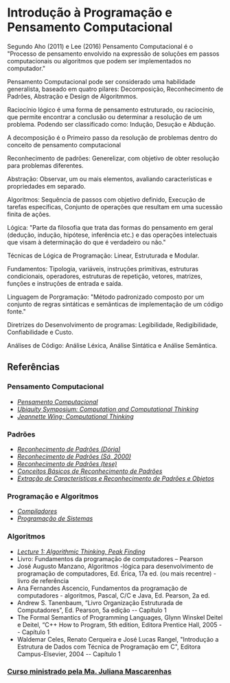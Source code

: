# **Introdução à Programação e Pensamento Computacional**

Segundo Aho (2011) e Lee (2016) Pensamento Computacional é o "Processo de pensamento envolvido na expressão de soluções em passos computacionais ou algoritmos que podem ser implementados no computador."

Pensamento Computacional pode ser considerado uma habilidade generalista, baseado em quatro pilares: Decomposição, Reconhecimento de Padrões, Abstração e Design de Algoritmmos.

Raciocínio lógico é uma forma de pensamento estruturado, ou raciocínio, que permite encontrar a conclusão ou determinar a resolução de um problema. Podendo ser classificado como: Indução, Desução e Abdução.

A decomposição é o Primeiro passo da resolução de problemas dentro do conceito de pensamento computacional

Reconhecimento de padrões: Generelizar, com objetivo de obter resolução para problemas diferentes.

Abstração: Observar, um ou mais elementos, avaliando características e propriedades em separado.

Algoritmos: Sequência de passos com objetivo definido, Execução de tarefas específicas, Conjunto de operações que resultam em uma sucessão finita de ações.

Lógica: "Parte da filosofia que trata das formas do pensamento em geral (dedução, indução, hipótese, inferência etc.) e  das operações intelectuais que visam à determinação do que é verdadeiro ou não."

Técnicas de Lógica de Programação: Linear, Estruturada e Modular.

Fundamentos: Tipologia, variáveis, instruções primitivas, estruturas condicionais, operadores, estruturas de repetição, vetores, matrizes, funções e instruções de entrada e saída.

Linguagem de Porgramação: "Método padronizado composto por um conjunto de regras sintáticas e semânticas de implementação de um código fonte."

Diretrizes do Desenvolvimento de programas: Legibilidade, Redigibilidade, Confiabilidade e Custo.

Análises de Código: Análise Léxica, Análise Sintática e Análise Semântica.


## Referências
### Pensamento Computacional
 - [_Pensamento Computacional_](https://www.cs.cmu.edu/~CompThink/resources/TheLinkWing.pdf)
 - [_Ubiquity Symposium: Computation and Computational Thinking_](https://ubiquity.acm.org/article.cfm?id=1922682)
 - [_Jeannette Wing: Computational Thinking_](https://www.youtube.com/watch?v=YVEUOHw3Qb8)

### Padrões
 - [_Reconhecimento de Padrões (Dória)_](https://www.cin.ufpe.br/~if114/Monografias/Reconhecimento/)
 - [_Reconhecimento de Padrões (Sá, 2000)_](https://web.fe.up.pt/~jmsa/recpad/index.htm)
 - [_Reconhecimento de Padrões (tese)_](https://www.teses.usp.br/teses/disponiveis/18/18133/tde-10072006-002119/publico/Capitulo_2_mestrado.pdf)
 - [_Conceitos Básicos de Reconhecimento de Padrões_](http://www.vision.ime.usp.br/~teo/publications/dissertacao/node9.html)
 - [_Extração de Características e Reconhecimento de Padrões e Objetos_](https://periodicos.furg.br/vetor/article/view/3363/3811)

### Programação e Algoritmos
 - [_Compiladores_](http://www.inf.ufes.br/~tavares/labcomp2000/aulas.htm)
 - [_Programação de Sistemas_](https://www.dca.fee.unicamp.br/cursos/EA876/apostila/HTML/)

### Algoritmos
 - [_Lecture 1: Algorithmic Thinking, Peak Finding_](https://www.youtube.com/watch?v=HtSuA80QTyo&list=PLUl4u3cNGP61Oq3tWYp6V_F-5jb5L2iHb)
 - Livro: Fundamentos da programação de computadores – Pearson
 - José Augusto Manzano, Algoritmos -lógica para desenvolvimento de programação de computadores, Ed. Érica, 17a ed. (ou mais recentre) - livro de referência
 - Ana Fernandes Ascencio, Fundamentos da programação de computadores - algoritmos, Pascal, C/C e Java, Ed. Pearson, 2a ed.
 - Andrew S. Tanenbaum, “Livro Organização Estruturada de Computadores”, Ed. Pearson, 5a edição -- Capítulo 1
 - The Formal Semantics of Programming Languages, Glynn Winskel Deitel e Deitel, “C++ How to Program, 5th edition, Editora Prentice Hall, 2005 -- Capítulo 1
 - Waldemar Celes, Renato Cerqueira e José Lucas Rangel, "Introdução a Estrutura de Dados com Técnica de Programação em C", Editora Campus-Elsevier, 2004 -- Capítulo 1


### [Curso ministrado pela Ma. Juliana Mascarenhas](https://www.linkedin.com/in/juliana-mascarenhas-ds)









